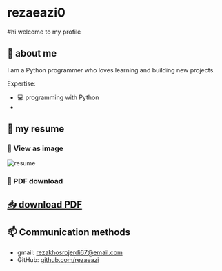 # rezaeazi0
#hi welcome to my profile

## 📝 about me  
I am a Python programmer who loves learning and building new projects.

Expertise:  
- 💻 programming with Python
- 
## 📄  my resume  
### 🔹 View as image
![resume](resume.png)
### 🔹 PDF download 
[📥 download PDF](resume.pdf)
---
## 📫 Communication methods
- gmail: rezakhosrojerdi67@email.com  
- GitHub: [github.com/rezaeazi](https://github.com/rezaeazi)  

